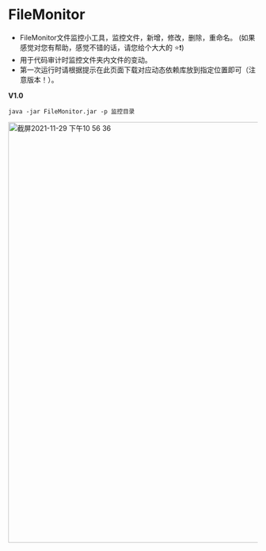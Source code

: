 # FileMonitor

* FileMonitor文件监控小工具，监控文件，新增，修改，删除，重命名。 (如果感觉对您有帮助，感觉不错的话，请您给个大大的 ⭐️❗️)
* 用于代码审计时监控文件夹内文件的变动。
* 第一次运行时请根据提示在此页面下载对应动态依赖库放到指定位置即可（注意版本！）。

**V1.0**
```
java -jar FileMonitor.jar -p 监控目录
```
<img width="849" alt="截屏2021-11-29 下午10 56 36" src="https://user-images.githubusercontent.com/63742814/143891506-1e28b2f7-face-4e25-924b-25149f1c97fe.png">
